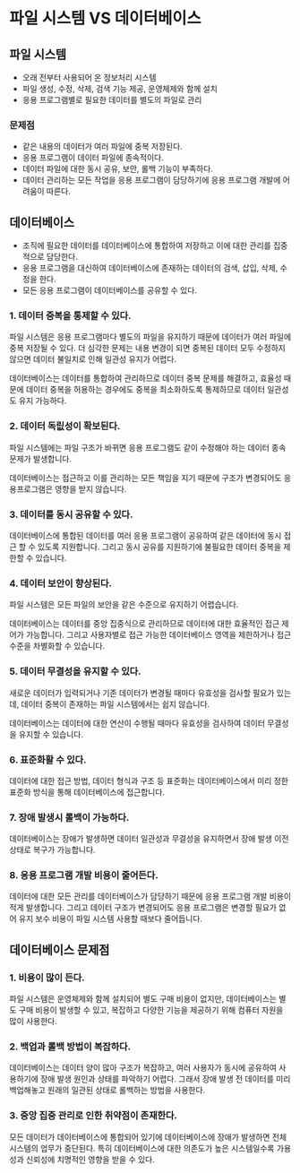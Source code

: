 # 파일 시스템 VS 데이터베이스

## 파일 시스템

* 오래 전부터 사용되어 온 정보처리 시스템
* 파일 생성, 수정, 삭제, 검색 기능 제공, 운영체제와 함께 설치
* 응용 프로그램별로 필요한 데이터를 별도의 파일로 관리

### 문제점

* 같은 내용의 데이터가 여러 파일에 중복 저장된다.
* 응용 프로그램이 데이터 파일에 종속적이다.
* 데이터 파일에 대한 동시 공유, 보안, 롤백 기능이 부족하다.
* 데이터 관리하는 모든 작업을 응용 프로그램이 담당하기에 응용 프로그램 개발에 어려움이 따른다.

## 데이터베이스
* 조직에 필요한 데이터를 데이터베이스에 통합하여 저장하고 이에 대한 관리를 집중적으로 담당한다.
* 응용 프로그램을 대신하여 데이터베이스에 존재하는 데이터의 검색, 삽입, 삭제, 수정을 한다.
* 모든 응용 프로그램이 데이터베이스를 공유할 수 있다.

### 1. 데이터 중복을 통제할 수 있다.
파일 시스템은 응용 프로그램마다 별도의 파일을 유지하기 때문에 데이터가 여러 파일에 중복 저장될 수 있다. 더 심각한 문제는 내용 변경이 되면 중복된 데이터 모두 수정하지 않으면 데이터 불일치로 인해 일관성 유지가 어렵다.

데이터베이스는 데이터를 통합하여 관리하므로 데이터 중복 문제를 해결하고, 효율성 때문에 데이터 중복을 허용하는 경우에도 중복을 최소화하도록 통제하므로 데이터 일관성도 유지 가능하다.

### 2. 데이터 독릾성이 확보된다.
파일 시스템에는 파일 구조가 바뀌면 응용 프로그램도 같이 수정해야 하는 데이터 종속 문제가 발생합니다.

데이터베이스는 접근하고 이를 관리하는 모든 책임을 지기 때문에 구조가 변경되어도 응용프로그램은 영향을 받지 않습니다.

### 3. 데이터를 동시 공유할 수 있다.
데이터베이스에 통합된 데이터를 여러 응용 프로그램이 공유하여 같은 데이터에 동시 접근 할 수 있도록 지원합니다. 그리고 동시 공유를 지원하기에 불필요한 데이터 중복을 제한할 수 있습니다.

### 4. 데이터 보안이 향상된다.
파일 시스템은 모든 파일의 보안을 같은 수준으로 유지하기 어렵습니다.

데이터베이스는 데이터를 중앙 집중식으로 관리하므로 데이터에 대한 효율적인 접근 제어가 가능합니다. 그리고 사용자별로 접근 가능한 데이터베이스 영역을 제한하거나 접근 수준을 차별화할 수 있습니다.

### 5. 데이터 무결성을 유지할 수 있다.
새로운 데이터가 입력되거나 기존 데이터가 변경될 때마다 유효성을 검사할 필요가 있는데, 데이터 중복이 존재하는 파일 시스템에서는 쉽지 않습니다.

데이터베이스는 데이터에 대한 연산이 수행될 때마다 유효성을 검사하여 데이터 무결성을 유지할 수 있습니다.

### 6. 표준화활 수 있다.
데이터에 대한 접근 방법, 데이터 형식과 구조 등 표준화는 데이터베이스에서 미리 정한 표준화 방식을 통해 데이터베이스에 접근합니다.

### 7. 장애 발생시 롤백이 가능하다.
데이터베이스는 장애가 발생하면 데이터 일관성과 무결성을 유지하면서 장애 발생 이전 상태로 복구가 가능합니다.

### 8. 응용 프로그램 개발 비용이 줄어든다.
데이터에 대한 모든 관리를 데이터베이스가 담당하기 때문에 응용 프로그램 개발 비용이 적게 발생합니다. 그리고 데이터 구조가 변경되어도 응용 프로그램은 변경할 필요가 없어 유지 보수 비용이 파일 시스템 사용할 때보다 줄어듭니다.

## 데이터베이스 문제점

### 1. 비용이 많이 든다.
파일 시스템은 운영체제와 함께 설치되어 별도 구매 비용이 없지만, 데이터베이스는 별도 구매 비용이 발생할 수 있고, 복잡하고 다양한 기능을 제공하기 위해 컴퓨터 자원을 많이 사용한다.

### 2. 백업과 롤백 방법이 복잡하다.
데이터베이스는 데이터 양이 많아 구조가 복잡하고, 여러 사용자가 동시에 공유하여 사용하기에 장애 발생 원인과 상태를 파악하기 어렵다. 그래서 장애 발생 전 데이터를 미리 백업해놓고 원래의 일관된 상태로 롤백하는 방법을 사용한다.

### 3. 중앙 집중 관리로 인한 취약점이 존재한다.
모든 데이터가 데이터베이스에 통합되어 있기에 데이터베이스에 장애가 발생하면 전체 시스템의 업무가 중단된다. 특히 데이터베이스에 대한 의존도가 높은 시스템일수록 가용성과 신뢰성에 치명적인 영향을 받을 수 있다.
